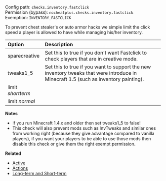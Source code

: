 Config path: `checks.inventory.fastclick`  
Permission (bypass): `nocheatplus.checks.inventory.fastclick`  
Exemption: `INVENTORY_FASTCLICK`  

To prevent chest stealer's or auto armor hacks we simple limit the click speed a player is allowed to have while managing his/her inventory. 

| Option              | Description |
| :------------------ | :---------- |
| sparecreative       | Set this to true if you don't want Fastclick to check players that are in creative mode. |
| tweaks1_5           | Set this to true if you want to support the new inventory tweaks that were introduce in Minecraft 1.5 (such as inventory painting). |
| limit _shortterm_   | |
| limit _normal_      | |

**Notes**
* If you run Minecraft 1.4.x and older then set tweaks1_5 to false!
* This check will also prevent mods such as InvTweaks and similar ones from working right (because they give advantage compared to vanilla players), if you want your players to be able to use those mods then disable this check or give them the right exempt permission.

**Related**  
* [Active](Global#Active)
* [Actions](Global#Actions)
* [Long-term and Short-term](Backgrounds#long-term-and-short-term)